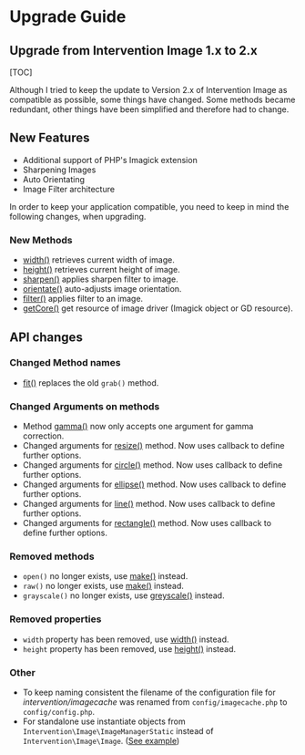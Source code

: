 # Upgrade Guide
## Upgrade from Intervention Image 1.x to 2.x

[TOC]

Although I tried to keep the update to Version 2.x of Intervention Image as compatible as possible, some things have changed. Some methods became redundant, other things have been simplified and therefore had to change. 

## New Features

- Additional support of PHP's Imagick extension
- Sharpening Images
- Auto Orientating
- Image Filter architecture

In order to keep your application compatible, you need to keep in mind the following changes, when upgrading.

### New Methods

- [width()](/v2/api/width) retrieves current width of image.
- [height()](/v2/api/height) retrieves current height of image.
- [sharpen()](/v2/api/sharpen) applies sharpen filter to image.
- [orientate()](/v2/api/orientate) auto-adjusts image orientation.
- [filter()](/v2/api/filter) applies filter to an image.
- [getCore()](/v2/api/getCore) get resource of image driver (Imagick object or GD resource).

## API changes

### Changed Method names

- [fit()](/v2/api/fit) replaces the old ```grab()``` method.

### Changed Arguments on methods

- Method [gamma()](/v2/api/gamma) now only accepts one argument for gamma correction. 
- Changed arguments for [resize()](/v2/api/resize) method. Now uses callback to define further options. 
- Changed arguments for [circle()](/v2/api/circle) method. Now uses callback to define further options.
- Changed arguments for [ellipse()](/v2/api/ellipse) method. Now uses callback to define further options.
- Changed arguments for [line()](/v2/api/line) method. Now uses callback to define further options.
- Changed arguments for [rectangle()](/v2/api/rectangle) method. Now uses callback to define further options.

### Removed methods

- ```open()``` no longer exists, use [make()](/v2/api/make) instead.
- ```raw()``` no longer exists, use [make()](/v2/api/make) instead.
- ```grayscale()``` no longer exists, use [greyscale()](/v2/api/greyscale) instead.

### Removed properties

- ```width``` property has been removed, use [width()](/v2/api/width) instead.
- ```height``` property has been removed, use [height()](/v2/api/height) instead.

### Other

- To keep naming consistent the filename of the configuration file for *intervention/imagecache* was renamed from `config/imagecache.php` to `config/config.php`.
- For standalone use instantiate objects from `Intervention\Image\ImageManagerStatic` instead of `Intervention\Image\Image`. ([See example](/v2/getting-started/installation))
